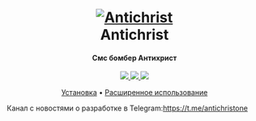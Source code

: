 <h1 align="center">
  <br>
  <a href="https://github.com/Lazarev33/antichrist"><img src="https://i.ibb.co/M9H0Hdp/142-1427050-sigil-of-baphomet-images-crazy-gallery-church-of-satan-logo.png" alt="Antichrist"></a>
  <br>
  Antichrist
  <br>
</h1>

<h4 align="center">Смс бомбер Антихрист</h4>

<p align="center">
  <a href="https://github.com/psf/black">
    <img src="https://img.shields.io/badge/code%20style-black-000000.svg">
  </a>
  <a href="https://pepy.tech/project/b0mb3r">
    <img src="https://pepy.tech/badge/b0mb3r">
  </a>
  <a href="https://github.com/crinny/b0mb3r/blob/master/LICENSE">
    <img src="https://img.shields.io/badge/License-MPL%202.0-yellow.svg">
  </a>
</p>

<p align="center">
  <a href="https://github.com/crinny/b0mb3r/wiki/%D0%A3%D1%81%D1%82%D0%B0%D0%BD%D0%BE%D0%B2%D0%BA%D0%B0">Установка</a> •
  <a href="https://github.com/crinny/b0mb3r/wiki">Расширенное использование</a>
</p>

Канал с новостями о разработке в Telegram:https://t.me/antichristone



